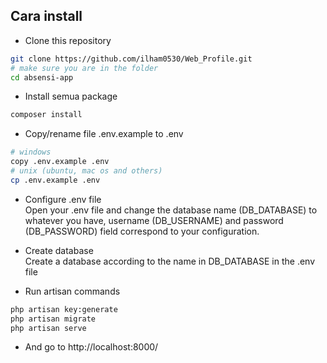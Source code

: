 ## Cara install

-   Clone this repository

```sh
git clone https://github.com/ilham0530/Web_Profile.git
# make sure you are in the folder
cd absensi-app
```

-   Install semua package

```sh
composer install
```

-   Copy/rename file .env.example to .env

```sh
# windows
copy .env.example .env
# unix (ubuntu, mac os and others)
cp .env.example .env
```

-   Configure .env file
    <br>
    Open your .env file and change the database name (DB_DATABASE) to whatever you have, username (DB_USERNAME) and password (DB_PASSWORD) field correspond to your configuration.

-   Create database
    <br>
    Create a database according to the name in DB_DATABASE in the .env file

-   Run artisan commands

```sh
php artisan key:generate
php artisan migrate
php artisan serve
```
-   And go to http://localhost:8000/
